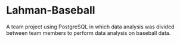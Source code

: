 # Lahman-Baseball
A team project using PostgreSQL in which data analysis was divided between team members to perform data analysis on baseball data.
